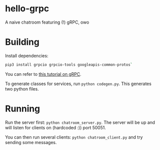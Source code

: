 # hello-grpc
A naive chatroom featuring (!) gRPC, owo

# Building

Install dependencies:

```bash
pip3 install grpcio grpcio-tools googleapis-common-protos`
```

You can refer to [this tutorial on gRPC](https://grpc.io/docs/quickstart/python.html).

To generate classes for services, run `python codegen.py`. This generates two python files.

# Running

Run the server first: `python chatroom_server.py`. The server will be up and will listen for clients on (hardcoded :)) port 50051.

You can then run several clients: `python chatroom_client.py` and try sending some messages.
